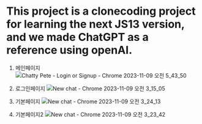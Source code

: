 
# This project is a clonecoding project for learning the next JS13 version, and we made ChatGPT as a reference using openAI.

1. 메인페이지
![Chatty Pete - Login or Signup - Chrome 2023-11-09 오전 5_43_50](https://github.com/Dejong1706/MyBlog/assets/75114974/06fbc0d8-ab2a-4707-a082-6021977965e9)

2. 로그인페이지
![New chat - Chrome 2023-11-09 오전 3_15_05](https://github.com/Dejong1706/MyBlog/assets/75114974/060ed273-e113-47e9-9f6b-39520513de2c)

3. 기본페이지
![New chat - Chrome 2023-11-09 오전 3_24_13](https://github.com/Dejong1706/MyBlog/assets/75114974/65f97e5e-5865-4297-ab71-d1dc77456c33)

4. 기본페이지2
![New chat - Chrome 2023-11-09 오전 3_23_42](https://github.com/Dejong1706/MyBlog/assets/75114974/965c071a-455e-4279-81b7-79948226d6c6)
